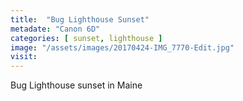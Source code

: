```yaml
---
title:  "Bug Lighthouse Sunset"
metadate: "Canon 6D"
categories: [ sunset, lighthouse ]
image: "/assets/images/20170424-IMG_7770-Edit.jpg"
visit: 
---
```

Bug Lighthouse sunset in Maine